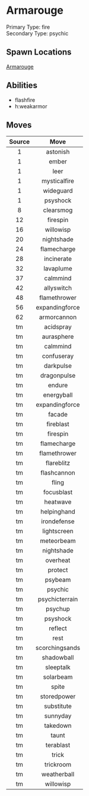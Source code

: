 # Armarouge  
Primary Type: fire  
Secondary Type: psychic  
  
## Spawn Locations  
[Armarouge](/data/spawn_presets/armarouge.md)  
  
## Abilities  
  * flashfire
  * h:weakarmor
  
  
## Moves  
  
| Source | Move |  
|:---:|:---:|  
| 1 | astonish |  
| 1 | ember |  
| 1 | leer |  
| 1 | mysticalfire |  
| 1 | wideguard |  
| 1 | psyshock |  
| 8 | clearsmog |  
| 12 | firespin |  
| 16 | willowisp |  
| 20 | nightshade |  
| 24 | flamecharge |  
| 28 | incinerate |  
| 32 | lavaplume |  
| 37 | calmmind |  
| 42 | allyswitch |  
| 48 | flamethrower |  
| 56 | expandingforce |  
| 62 | armorcannon |  
| tm | acidspray |  
| tm | aurasphere |  
| tm | calmmind |  
| tm | confuseray |  
| tm | darkpulse |  
| tm | dragonpulse |  
| tm | endure |  
| tm | energyball |  
| tm | expandingforce |  
| tm | facade |  
| tm | fireblast |  
| tm | firespin |  
| tm | flamecharge |  
| tm | flamethrower |  
| tm | flareblitz |  
| tm | flashcannon |  
| tm | fling |  
| tm | focusblast |  
| tm | heatwave |  
| tm | helpinghand |  
| tm | irondefense |  
| tm | lightscreen |  
| tm | meteorbeam |  
| tm | nightshade |  
| tm | overheat |  
| tm | protect |  
| tm | psybeam |  
| tm | psychic |  
| tm | psychicterrain |  
| tm | psychup |  
| tm | psyshock |  
| tm | reflect |  
| tm | rest |  
| tm | scorchingsands |  
| tm | shadowball |  
| tm | sleeptalk |  
| tm | solarbeam |  
| tm | spite |  
| tm | storedpower |  
| tm | substitute |  
| tm | sunnyday |  
| tm | takedown |  
| tm | taunt |  
| tm | terablast |  
| tm | trick |  
| tm | trickroom |  
| tm | weatherball |  
| tm | willowisp |  
  
